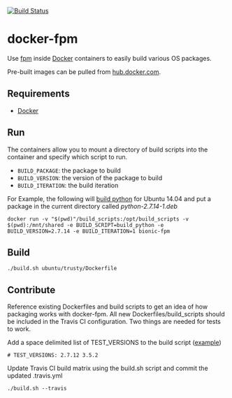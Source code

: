 [![Build Status](https://travis-ci.org/colinhoglund/docker-fpm.svg?branch=master)](https://travis-ci.org/colinhoglund/docker-fpm)

# docker-fpm
Use [fpm](https://github.com/jordansissel/fpm) inside [Docker](https://www.docker.com/) containers to easily build various OS packages.

Pre-built images can be pulled from [hub.docker.com](https://hub.docker.com/r/colinhoglund/fpm/).

## Requirements
- [Docker](https://www.docker.com/products/overview#/install_the_platform)

## Run

The containers allow you to mount a directory of build scripts into the container and specify which script to run.

- `BUILD_PACKAGE`: the package to build
- `BUILD_VERSION`: the version of the package to build
- `BUILD_ITERATION`: the build iteration

For Example, the following will [build python](https://github.com/singleplatform-eng/docker-fpm/blob/master/ubuntu/trusty/build_scripts/build_python) for Ubuntu 14.04 and put a package in the current directory called _python-2.7.14-1.deb_

    docker run -v "$(pwd)"/build_scripts:/opt/build_scripts -v $(pwd):/mnt/shared -e BUILD_SCRIPT=build_python -e BUILD_VERSION=2.7.14 -e BUILD_ITERATION=1 bionic-fpm

## Build

    ./build.sh ubuntu/trusty/Dockerfile

## Contribute
Reference existing Dockerfiles and build scripts to get an idea of how packaging works with docker-fpm. All new Dockerfiles/build_scripts should be included in the Travis CI configuration. Two things are needed for tests to work.

Add a space delimited list of TEST_VERSIONS to the build script ([example](https://github.com/colinhoglund/docker-fpm/blob/master/ubuntu/trusty/build_scripts/build_python#L3))

    # TEST_VERSIONS: 2.7.12 3.5.2

Update Travis CI build matrix using the build.sh script and commit the updated .travis.yml

    ./build.sh --travis
